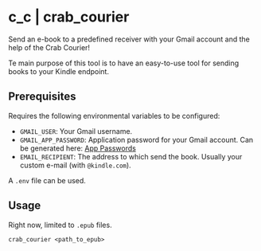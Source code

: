 # c_c | crab_courier

Send an e-book to a predefined receiver with your Gmail account and the help of the Crab Courier!

Te main purpose of this tool is to have an easy-to-use tool for sending books to your Kindle endpoint.

## Prerequisites

Requires the following environmental variables to be configured:

- `GMAIL_USER`: Your Gmail username.
- `GMAIL_APP_PASSWORD`: Application password for your Gmail account. Can be generated here: [App Passwords](https://myaccount.google.com/apppasswords)
- `EMAIL_RECIPIENT`: The address to which send the book. Usually your custom e-mail (with `@kindle.com`).

A `.env` file can be used.

## Usage

Right now, limited to `.epub` files.

```shell
crab_courier <path_to_epub>
```